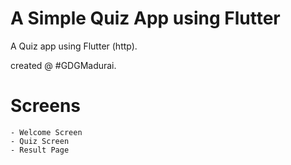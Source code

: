 # A Simple Quiz App using Flutter

A Quiz app using Flutter (http).

created @ #GDGMadurai.

# Screens

    - Welcome Screen
    - Quiz Screen
    - Result Page
